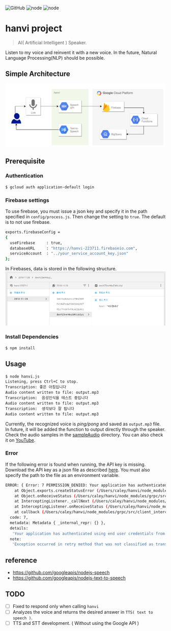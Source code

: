 

![GitHub](https://img.shields.io/github/license/mashape/apistatus.svg)
![node](https://img.shields.io/badge/node-6.15.x-brightgreen.svg)
![node](https://img.shields.io/badge/node-9.4.x-brightgreen.svg)

# hanvi project
> AI( Artificial Intelligent ) Speaker. 

Listen to my voice and reinvent it with a new voice. In the future, Natural Language Processing(NLP) should be possible.

## Simple Architecture
<img src="/arch/architecture.png" style="max-width:100%;max-height:100%;">

## Prerequisite
### Authentication
```bash
$ gcloud auth application-default login
```

### Firebase settings
To use firebase, you must issue a json key and specify it in the path specified in `config/process.js`.
Then change the setting to `true`. The default is to not use firebase.
```bash
exports.firebaseConfig =
{
  useFirebase     : true,
  databaseURL     : "https://hanvi-223711.firebaseio.com",
  serviceAccount  : "../your_service_account_key.json"
};
```

In Firebases, data is stored in the following structure.
<img src="/images/firebase_data_sample.png" style="max-width:100%;max-height:100%;">

### Install Dependencies
```bash
$ npm install
```

## Usage
```bash
$ node hanvi.js
Listening, press Ctrl+C to stop.
Transcription: 좋은 아침입니다
Audio content written to file: output.mp3
Transcription:  음성인식을 테스트 중입니다
Audio content written to file: output.mp3
Transcription:  생각보다 잘 됩니다
Audio content written to file: output.mp3
```
Currently, the recognized voice is _ping/pong_ and saved as `output.mp3` file. 
In future, it will be added the function to output directly through the speaker.
Check the audio samples in the [sampleAudio](./sampleAudio/) directory.
You can also check it on [YouTube](https://youtu.be/9-4r1coNIos).

### Error
If the following error is found when running, the API key is missing. 
Download the API key as a json file as described [here](https://cloud.google.com/docs/authentication/getting-started#auth-cloud-implicit-nodejs). 
You must also specify the path to the file as an environment variable.
```bash
ERROR: { Error: 7 PERMISSION_DENIED: Your application has authenticated using end user credentials from the Google Cloud SDK or Google Cloud Shell which are not supported by the texttospeech.googleapis.com. We recommend that most server applications use service accounts instead. For more information about service accounts and how to use them in your application, see https://cloud.google.com/docs/authentication/.
    at Object.exports.createStatusError (/Users/caley/hanvi/node_modules/grpc/src/common.js:87:15)
    at Object.onReceiveStatus (/Users/caley/hanvi/node_modules/grpc/src/client_interceptors.js:1188:28)
    at InterceptingListener._callNext (/Users/caley/hanvi/node_modules/grpc/src/client_interceptors.js:564:42)
    at InterceptingListener.onReceiveStatus (/Users/caley/hanvi/node_modules/grpc/src/client_interceptors.js:614:8)
    at callback (/Users/caley/hanvi/node_modules/grpc/src/client_interceptors.js:841:24)
  code: 7,
  metadata: Metadata { _internal_repr: {} },
  details:
   'Your application has authenticated using end user credentials from the Google Cloud SDK or Google Cloud Shell which are not supported by the texttospeech.googleapis.com. We recommend that most server applications use service accounts instead. For more information about service accounts and how to use them in your application, see https://cloud.google.com/docs/authentication/.',
  note:
   'Exception occurred in retry method that was not classified as transient' }
```

## reference
  - https://github.com/googleapis/nodejs-speech
  - https://github.com/googleapis/nodejs-text-to-speech

## TODO
  - [ ] Fixed to respond only when calling `hanvi`
  - [ ] Analyzes the voice and returns the desired answer in `TTS( text to speech )`.
  - [ ] TTS and STT development. ( Without using the Google API )

